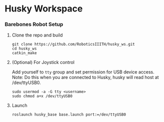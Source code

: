 # Husky Workspace

### Barebones Robot Setup

1. Clone the repo and build
    ```
    git clone https://github.com/RoboticsIIITH/husky_ws.git
    cd husky_ws
    catkin_make
    ```

2. (Optional) For Joystick control
   
   Add yourself to `tty` group and set permission for USB device access. 
   Note: Do this when you are connected to Husky, husky will read host at /dev/ttyUSB0. 
   ```
   sudo usermod -a -G tty <username>
   sudo chmod a+x /dev/ttyUSB0
   ```

3. Launch
   ```
   roslaunch husky_base base.launch port:=/dev/ttyUSB0
   ```






